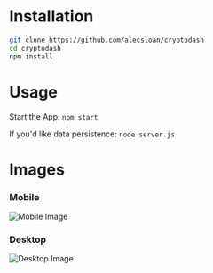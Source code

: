 
# Installation
``` sh
git clone https://github.com/alecsloan/cryptodash
cd cryptodash
npm install
```

# Usage

Start the App: `npm start`

If you'd like data persistence: `node server.js`


# Images
### Mobile

![Mobile Image](https://i.imgur.com/qwsyqS6.png)

### Desktop
![Desktop Image](https://i.imgur.com/a1VRacD.png)
